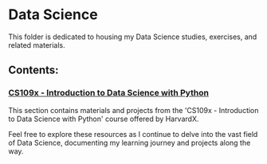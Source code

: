 # Data Science

This folder is dedicated to housing my Data Science studies, exercises, and related materials.

## Contents:

### [CS109x - Introduction to Data Science with Python](https://github.com/kayckdelfino/public_knowledge_base/tree/main/Data%20Science/HarvardX%20CS109x)

This section contains materials and projects from the 'CS109x - Introduction to Data Science with Python' course offered by HarvardX.

Feel free to explore these resources as I continue to delve into the vast field of Data Science, documenting my learning journey and projects along the way.